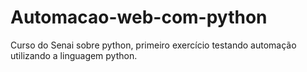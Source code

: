 # Automacao-web-com-python
Curso do Senai sobre python, primeiro exercício testando automação utilizando a linguagem python.
